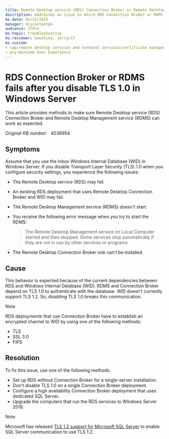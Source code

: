 ```yaml
---
title: Remote Desktop service (RDS) Connection Broker or Remote Desktop Management service (RDMS) fails
description: Addresses an issue in which RDS Connection Broker or RDMS fails after you disable Transport Layer Security (TLS) 1.0 in Windows Server.
ms.date: 01/15/2025
manager: dcscontentpm
audience: ITPro
ms.topic: troubleshooting
ms.reviewer: kaushika, jerrycif
ms.custom:
- sap:remote desktop services and terminal services\certificate management
- pcy:WinComm User Experience
---
```

# RDS Connection Broker or RDMS fails after you disable TLS 1.0 in Windows Server

This article provides methods to make sure Remote Desktop service (RDS) Connection Broker and Remote Desktop Management service (RDMS) can work as expected.

_Original KB number:_ &nbsp; 4036954

## Symptoms

Assume that you use the inbox Windows Internal Database (WID) in Windows Server. If you disable Transport Layer Security (TLS) 1.0 when you configure security settings, you experience the following issues:

- The Remote Desktop service (RDS) may fail.
- An existing RDS deployment that uses Remote Desktop Connection Broker and WID may fail.
- The Remote Desktop Management service (RDMS) doesn't start.
- You receive the following error message when you try to start the RDMS:

  > The Remote Desktop Management service on Local Computer started and then stopped. Some services stop automatically if they are not in use by other services or programs.

- The Remote Desktop Connection Broker role can't be installed.

## Cause

This behavior is expected because of the current dependencies between RDS and Windows Internal Database (WID). RDMS and Connection Broker depend on TLS 1.0 to authenticate with the database. WID doesn't currently support TLS 1.2. So, disabling TLS 1.0 breaks this communication.

> [!NOTE]
> RDS deployments that use Connection Broker have to establish an encrypted channel to WID by using one of the following methods:
>
> - TLS
> - SSL 3.0
> - FIPS

## Resolution

To fix this issue, use one of the following methods:

- Set up RDS without Connection Broker for a single-server installation.
- Don't disable TLS 1.0 on a single Connection Broker deployment.
- Configure a high availability Connection Broker deployment that uses dedicated SQL Server.
- Upgrade the computers that run the RDS services to Windows Server 2019.

> [!NOTE]
> Microsoft has released [TLS 1.2 support for Microsoft SQL Server](https://support.microsoft.com/help/3135244) to enable SQL Server communication to use TLS 1.2.
